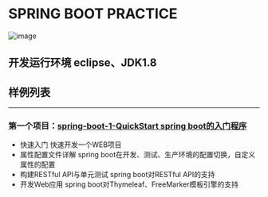 # SPRING BOOT PRACTICE
![image](https://github.com/timebusker/spring-boot/raw/master/static/spring-boot.png?raw=true)
## 开发运行环境   eclipse、JDK1.8

## 样例列表
----
### 第一个项目：[spring-boot-1-QuickStart spring boot的入门程序](http://blog.didispace.com/springbootexception/)
 + 快速入门                    快速开发一个WEB项目
 + 属性配置文件详解            spring boot在开发、测试、生产环境的配置切换，自定义属性的配置
 + 构建RESTful API与单元测试   spring boot对RESTful API的支持
 + 开发Web应用                 spring boot对Thymeleaf、FreeMarker模板引擎的支持